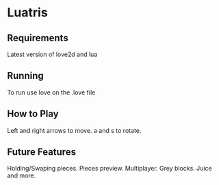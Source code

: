 # Luatris

## Requirements
Latest version of love2d and lua

## Running
To run use love on the .love file

## How to Play
Left and right arrows to move.  a and s to rotate.

## Future Features
Holding/Swaping pieces.  Pieces preview.  Multiplayer. Grey blocks. Juice and more.
